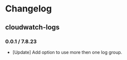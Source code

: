 # Changelog

## cloudwatch-logs

### 0.0.1 / 7.8.23

* [Update] Add option to use more then one log group.

<!-- To add a new entry write: -->
<!-- ### version / full date -->
<!-- * [Update/Bug fix] message that describes the changes that you apply -->